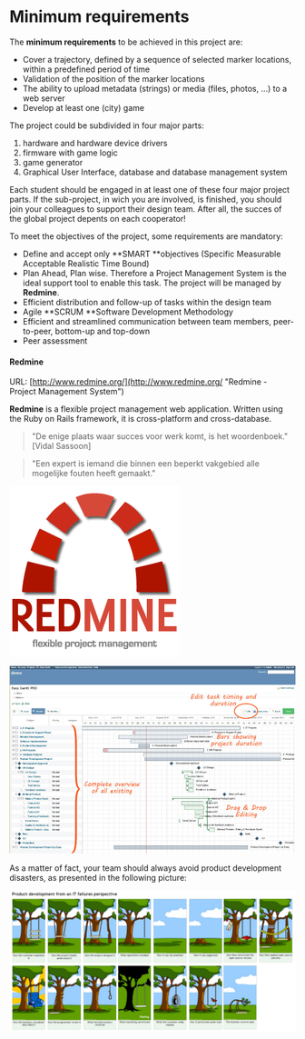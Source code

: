 # Minimum requirements

The **minimum requirements** to be achieved in this project are:

* Cover a  trajectory, defined by a sequence of selected marker locations, within a predefined period of time
* Validation of the position of the marker locations
* The ability to upload metadata \(strings\) or media \(files, photos, ...\) to a web server
* Develop at least one \(city\) game

The project could be subdivided in four major parts:

1. hardware and hardware device drivers
2. firmware with game logic
3. game generator
4. Graphical User Interface, database and database management system

Each student should be engaged in at least one of these four major project parts. If the sub-project, in wich you are involved, is finished, you should join your colleagues to support their design team. After all, the succes of the global project depents on each cooperator!

To meet the objectives of the project, some requirements are mandatory:

* Define and accept only **SMART **objectives \(Specific Measurable Acceptable Realistic Time Bound\)
* Plan Ahead, Plan wise. Therefore a Project Management System is the ideal support tool to enable this task. The project will be managed by **Redmine**.
* Efficient distribution and follow-up of tasks within the design team
* Agile **SCRUM **Software Development Methodology
* Efficient and streamlined communication between team members, peer-to-peer, bottom-up and top-down
* Peer assessment

#### **Redmine**

URL: [http://www.redmine.org/](http://www.redmine.org/ "Redmine - Project Management System")

**Redmine** is a flexible project management web application. Written using the Ruby on Rails framework, it is cross-platform and cross-database.

> "De enige plaats waar succes voor werk komt, is het woordenboek." \[Vidal Sassoon\]

> "Een expert is iemand die binnen een beperkt vakgebied alle mogelijke fouten heeft gemaakt."

![Redmine Logo](/assets/redmine.png)

![the REDMINE Project Management Web Application](/assets/redmine2.jpg)

As a matter of fact, your team should always avoid product development disasters, as presented in the following picture:

![Product development](/assets/IT.png)

